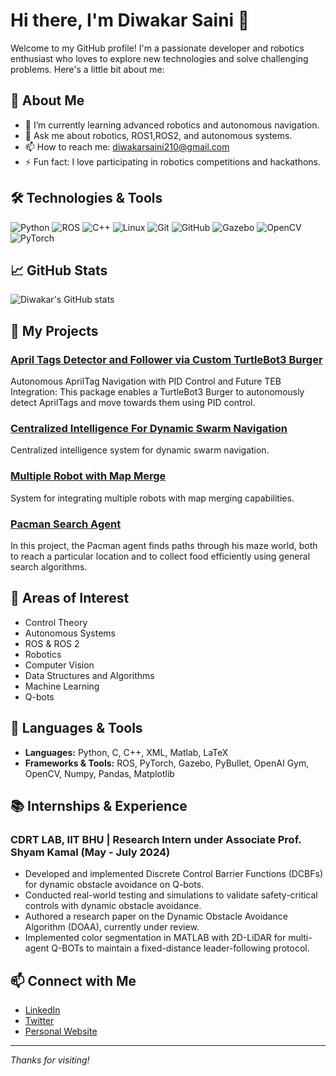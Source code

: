 # Hi there, I'm Diwakar Saini 👋

Welcome to my GitHub profile! I'm a passionate developer and robotics enthusiast who loves to explore new technologies and solve challenging problems. Here's a little bit about me:

## 🚀 About Me

- 🌱 I’m currently learning advanced robotics and autonomous navigation.
- 💬 Ask me about robotics, ROS1,ROS2, and autonomous systems.
- 📫 How to reach me: [diwakarsaini210@gmail.com](mailto:diwakarsaini210@gmail.com)
- ⚡ Fun fact: I love participating in robotics competitions and hackathons.

## 🛠️ Technologies & Tools

![Python](https://img.shields.io/badge/-Python-3776AB?style=flat&logo=python&logoColor=white)
![ROS](https://img.shields.io/badge/-ROS-22314E?style=flat&logo=ros&logoColor=white)
![C++](https://img.shields.io/badge/-C++-00599C?style=flat&logo=c%2B%2B&logoColor=white)
![Linux](https://img.shields.io/badge/-Linux-FCC624?style=flat&logo=linux&logoColor=black)
![Git](https://img.shields.io/badge/-Git-F05032?style=flat&logo=git&logoColor=white)
![GitHub](https://img.shields.io/badge/-GitHub-181717?style=flat&logo=github&logoColor=white)
![Gazebo](https://img.shields.io/badge/-Gazebo-FF9E0F?style=flat&logo=gazebo&logoColor=white)
![OpenCV](https://img.shields.io/badge/-OpenCV-5C3EE8?style=flat&logo=opencv&logoColor=white)
![PyTorch](https://img.shields.io/badge/-PyTorch-EE4C2C?style=flat&logo=pytorch&logoColor=white)

## 📈 GitHub Stats

![Diwakar's GitHub stats](https://github-readme-stats.vercel.app/api?username=Diwakar-Saini&show_icons=true&theme=radical)

## 📂 My Projects

### [April Tags Detector and Follower via Custom TurtleBot3 Burger](https://github.com/Diwakar-Saini/april_tags_detector_and_follower_via_custom_turtlebot3_burger)
Autonomous AprilTag Navigation with PID Control and Future TEB Integration: This package enables a TurtleBot3 Burger to autonomously detect AprilTags and move towards them using PID control.

### [Centralized Intelligence For Dynamic Swarm Navigation](https://github.com/Diwakar-Saini/Centralized-Intelligence-For-Dynamic-Swam-Navigation)
Centralized intelligence system for dynamic swarm navigation.

### [Multiple Robot with Map Merge](https://github.com/Diwakar-Saini/mutliple-robot-with-map-merge-)
System for integrating multiple robots with map merging capabilities.

### [Pacman Search Agent](https://github.com/Diwakar-Saini/Pacman-Search-Agent)
In this project, the Pacman agent finds paths through his maze world, both to reach a particular location and to collect food efficiently using general search algorithms.

## 🧠 Areas of Interest
- Control Theory
- Autonomous Systems
- ROS & ROS 2
- Robotics
- Computer Vision
- Data Structures and Algorithms
- Machine Learning
- Q-bots

## 💼 Languages & Tools
- **Languages:** Python, C, C++, XML, Matlab, LaTeX
- **Frameworks & Tools:** ROS, PyTorch, Gazebo, PyBullet, OpenAI Gym, OpenCV, Numpy, Pandas, Matplotlib

## 📚 Internships & Experience

### CDRT LAB, IIT BHU | Research Intern under Associate Prof. Shyam Kamal (May - July 2024)
- Developed and implemented Discrete Control Barrier Functions (DCBFs) for dynamic obstacle avoidance on Q-bots.
- Conducted real-world testing and simulations to validate safety-critical controls with dynamic obstacle avoidance.
- Authored a research paper on the Dynamic Obstacle Avoidance Algorithm (DOAA), currently under review.
- Implemented color segmentation in MATLAB with 2D-LiDAR for multi-agent Q-BOTs to maintain a fixed-distance leader-following protocol.




## 📫 Connect with Me
- [LinkedIn](your-linkedin-url)
- [Twitter](your-twitter-url)
- [Personal Website](your-website-url)

---

*Thanks for visiting!*
